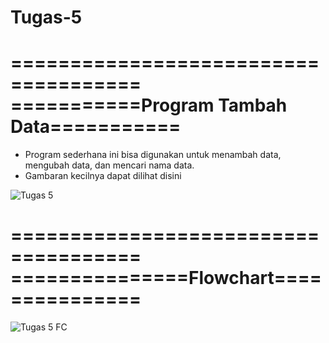 # Tugas-5

=====================================
===========Program Tambah Data===========
====================

- Program sederhana ini bisa digunakan untuk menambah data, mengubah data, dan mencari nama data.
- Gambaran kecilnya dapat dilihat disini

![Tugas 5](https://user-images.githubusercontent.com/56438848/71431754-a03f2000-2706-11ea-8c93-5f5f3b8973e5.PNG)


=====================================
===============Flowchart===============
====================

![Tugas 5 FC](https://user-images.githubusercontent.com/56438848/71431780-e300f800-2706-11ea-88d2-184097161d73.PNG)
